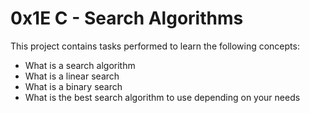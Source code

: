 # 0x1E C - Search Algorithms

This project contains tasks performed to learn the following concepts:

* What is a search algorithm
* What is a linear search
* What is a binary search
* What is the best search algorithm to use depending on your needs
